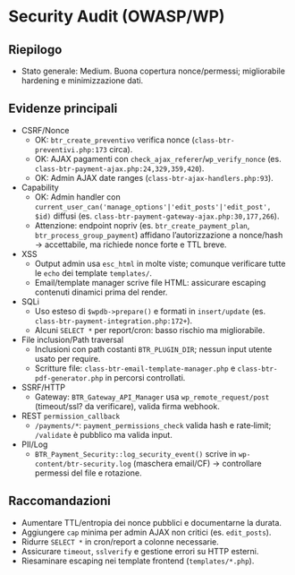 # Security Audit (OWASP/WP)

## Riepilogo
- Stato generale: Medium. Buona copertura nonce/permessi; migliorabile hardening e minimizzazione dati.

## Evidenze principali
- CSRF/Nonce
  - OK: `btr_create_preventivo` verifica nonce (`class-btr-preventivi.php:173` circa).
  - OK: AJAX pagamenti con `check_ajax_referer`/`wp_verify_nonce` (es. `class-btr-payment-ajax.php:24,329,359,420`).
  - OK: Admin AJAX date ranges (`class-btr-ajax-handlers.php:93`).
- Capability
  - OK: Admin handler con `current_user_can('manage_options'|'edit_posts'|'edit_post', $id)` diffusi (es. `class-btr-payment-gateway-ajax.php:30,177,266`).
  - Attenzione: endpoint nopriv (es. `btr_create_payment_plan`, `btr_process_group_payment`) affidano l’autorizzazione a nonce/hash → accettabile, ma richiede nonce forte e TTL breve.
- XSS
  - Output admin usa `esc_html` in molte viste; comunque verificare tutte le `echo` dei template `templates/`.
  - Email/template manager scrive file HTML: assicurare escaping contenuti dinamici prima del render.
- SQLi
  - Uso esteso di `$wpdb->prepare()` e formati in `insert/update` (es. `class-btr-payment-integration.php:172+`).
  - Alcuni `SELECT *` per report/cron: basso rischio ma migliorabile.
- File inclusion/Path traversal
  - Inclusioni con path costanti `BTR_PLUGIN_DIR`; nessun input utente usato per require.
  - Scritture file: `class-btr-email-template-manager.php` e `class-btr-pdf-generator.php` in percorsi controllati.
- SSRF/HTTP
  - Gateway: `BTR_Gateway_API_Manager` usa `wp_remote_request/post` (timeout/ssl? da verificare), valida firma webhook.
- REST `permission_callback`
  - `/payments/*`: `payment_permissions_check` valida hash e rate‑limit; `/validate` è pubblico ma valida input.
- PII/Log
  - `BTR_Payment_Security::log_security_event()` scrive in `wp-content/btr-security.log` (maschera email/CF) → controllare permessi del file e rotazione.

## Raccomandazioni
- Aumentare TTL/entropia dei nonce pubblici e documentarne la durata.
- Aggiungere `cap` minima per admin AJAX non critici (es. `edit_posts`).
- Ridurre `SELECT *` in cron/report a colonne necessarie.
- Assicurare `timeout`, `sslverify` e gestione errori su HTTP esterni.
- Riesaminare escaping nei template frontend (`templates/*.php`).

